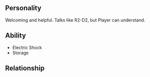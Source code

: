 ## Personality
Welcoming and helpful. Talks like R2-D2, but Player can understand.

## Ability
- Electric Shock
- Storage

## Relationship